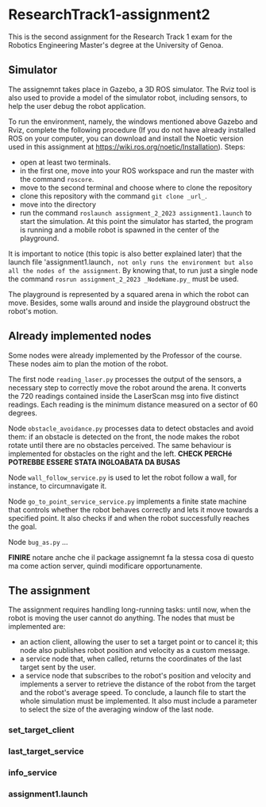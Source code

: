 # ResearchTrack1-assignment2
This is the second assignment for the Research Track 1 exam for the Robotics Engineering Master's degree at the University of Genoa.

## Simulator
The assignemnt takes place in Gazebo, a 3D ROS simulator. The Rviz tool is also used to provide a model of the simulator robot, including sensors, to help the user debug the robot application.

To run the environment, namely, the windows mentioned above Gazebo and Rviz, complete the following procedure (If you do not have already installed ROS on your computer, you can download and install the Noetic version used in this assignment at https://wiki.ros.org/noetic/Installation).
Steps:
* open at least two terminals.
* in the first one, move into your ROS workspace and run the master with the command `roscore`.
* move to the second terminal and choose where to clone the repository
* clone this repository with the command `git clone _url_`.
* move into the directory
* run the command `roslaunch assignment_2_2023 assignment1.launch` to start the simulation.
At this point the simulator has started, the program is running and a mobile robot is spawned in the center of the playground.

It is important to notice (this topic is also better explained later) that the launch file 'assignment1.launch`, not only runs the environment but also all the nodes of the assignment`. By knowing that, to run just a single node the command `rosrun assignment_2_2023 _NodeName.py_` must be used.

The playground is represented by a squared arena in which the robot can move. Besides, some walls around and inside the playground obstruct the robot's motion.

## Already implemented nodes
Some nodes were already implemented by the Professor of the course. These nodes aim to plan the motion of the robot.

The first node `reading_laser.py` processes the output of the sensors, a necessary step to correctly move the robot around the arena. It converts the 720 readings contained inside the LaserScan msg into five distinct readings. Each reading is the minimum distance measured on a sector of 60 degrees.

Node `obstacle_avoidance.py` processes data to detect obstacles and avoid them: if an obstacle is detected on the front, the node makes the robot rotate until there are no obstacles perceived. The same behaviour is implemented for obstacles on the right and the left. **CHECK PERCHé POTREBBE ESSERE STATA INGLOABATA DA BUSAS**

Node `wall_follow_service.py` is used to let the robot follow a wall, for instance, to circumnavigate it.

Node `go_to_point_service_service.py` implements a finite state machine that controls whether the robot behaves correctly and lets it move towards a specified point. It also checks if and when the robot successfully reaches the goal.

Node `bug_as.py` ...

**FINIRE** notare anche che il package assignemnt fa la stessa cosa di questo ma come action server, quindi modificare opportunamente.

## The assignment
The assignment requires handling long-running tasks: until now, when the robot is moving the user cannot do anything. 
The nodes that must be implemented are:
* an action client, allowing the user to set a target point or to cancel it; this node also publishes robot position and velocity as a custom message.
* a service node that, when called, returns the coordinates of the last target sent by the user.
* a service node that subscribes to the robot's position and velocity and implements a server to retrieve the distance of the robot from the target and the robot's average speed.
To conclude, a launch file to start the whole simulation must be implemented. It also must include a parameter to select the size of the averaging window of the last node.

### set_target_client

### last_target_service

### info_service

### assignment1.launch


